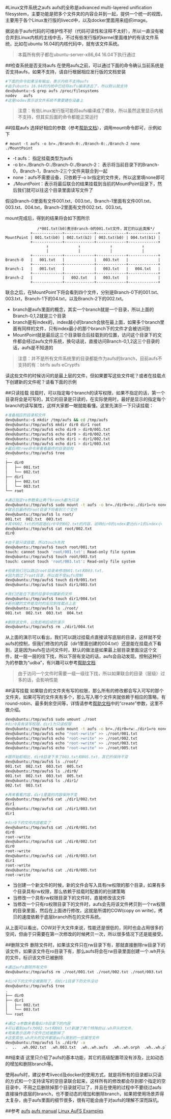 #Linux文件系统之aufs
aufs的全称是advanced multi-layered unification filesystem，主要功能是把多个文件夹的内容合并到一起，提供一个统一的视图，主要用于各个Linux发行版的livecd中，以及docker里面用来组织image。

据说由于aufs代码的可维护性不好（代码可读性和注释不太好），所以一直没有被合并到Linux内核的主线中去，不过有些发行版的kernel里面维护的有该文件系统，比如在ubuntu 16.04的内核代码中，就有该文件系统。

>本篇所有例子都在ubuntu-server-x86_64 16.04下执行通过

##检查系统是否支持aufs
在使用aufs之前，可以通过下面的命令确认当前系统是否支持aufs，如果不支持，请自行根据相应发行版的文档安装
```bash
#下面的命令如果没有输出，表示内核不支持aufs
#由于ubuntu 16.04的内核中已经将aufs编译进去了，所以默认就支持
dev@ubuntu:~$ grep aufs /proc/filesystems
nodev   aufs
#这里nodev表示该文件系统不需要建在设备上
```

>注意：有些Linux发行版可能将aufs编译成了模块，所以虽然这里显示内核不支持，但其实后面的命令都能正常运行

##挂载aufs
选择好相应的参数（参考[帮助文档](http://manpages.ubuntu.com/manpages/xenial/en/man5/aufs.5.html)），调用mount命令即可，示例如下
```
# mount -t aufs -o br=./Branch-0:./Branch-0:./Branch-2 none ./MountPoint
```

* -t aufs： 指定挂载类型为aufs
* -o br=./Branch-0:./Branch-0:./Branch-2： 表示将当前目录下的Branch-0，Branch-1，Branch-2三个文件夹联合到一起
* none：aufs不需要设备，只依赖于-o br指定的文件夹，所以这里填none即可
* ./MountPoint：表示将最后联合的结果挂载到当前的MountPoint目录下，然后我们就可以往这个目录里面读写文件了

假设Branch-0里面有文件001.txt、003.txt，Branch-1里面有文件001.txt、003.txt、004.txt，Branch-2里面有文件002.txt、003.txt。

mount完成后，得到的结果将会如下图所示
```    
              /*001.txt(b0)表示Branch-0的001.txt文件，其它的以此类推*/
           +-------------+-------------+-------------+-------------+
MountPoint | 001.txt(b0) | 002.txt(b2) | 003.txt(b0) | 004.txt(b1) |    
           +-------------+-------------+-------------+-------------+
                  ↑             ↑             ↑             ↑
                  |             |             |             |
           +-------------+-------------+-------------+-------------+
Branch-0   |   001.txt   |             |   003.txt   |             |
           +-------------+-------------+-------------+-------------+
Branch-1   |   001.txt   |             |   003.txt   |   004.txt   |
           +-------------+-------------+-------------+-------------+
Branch-2   |             |   002.txt   |   003.txt   |             |
           +-------------+-------------+-------------+-------------+
```

联合之后，在MountPoint下将会看到四个文件，分别是Branch-0下的001.txt、003.txt，Branch-1下的04.txt，以及Branch-2下的002.txt。

* branch是aufs里面的概念，其实一个branch就是一个目录，所以上面的Branch-0,1,2就是三个目录
* branch是有index的，index越小的branch会放在最上面，如果多个branch里面有同样的文件，只有index最小的那个branch下的文件才会被访问到
* MountPoint就是最后这三个目录联合后挂载到的位置，访问这个目录下的文件都会经过aufs文件系统，换句话说，直接访问Branch-0,1,2这三个目录的话，aufs是不知道的

>注意：并不是所有文件系统里的目录都能作为aufs的branch，目前aufs不支持的有：btrfs aufs eCryptfs


读这些文件的时候访问的是最上层的文件，但如果要写这些文件呢？或者在挂载点下创建新的文件呢？请看下面的示例

##只读挂载
挂载时，可以指定每个branch的读写权限，如果不指定的话，第一个目录将会是可写的，其它的目录是只读的，在实际使用时，最好是显示的指定每个branch的读写属性，这样大家都一眼就能看懂。这里先演示一下只读挂载：

```bash
#准备相应的目录和文件
dev@ubuntu:~$ mkdir /tmp/aufs && cd /tmp/aufs
dev@ubuntu:/tmp/aufs$ mkdir dir0 dir1 root
dev@ubuntu:/tmp/aufs$ echo dir0 > dir0/001.txt
dev@ubuntu:/tmp/aufs$ echo dir0 > dir0/002.txt
dev@ubuntu:/tmp/aufs$ echo dir1 > dir1/002.txt
dev@ubuntu:/tmp/aufs$ echo dir1 > dir1/003.txt
#最后用tree命令来看看最终的目录结构
dev@ubuntu:/tmp/aufs$ tree
.
├── dir0
│   ├── 001.txt
│   └── 002.txt
├── dir1
│   ├── 002.txt
│   └── 003.txt
└── root

#通过指定ro参数来让两个branch都为只读
dev@ubuntu:/tmp/aufs$ sudo mount -t aufs -o br=./dir0=ro:./dir1=ro none ./root
#联合后最终的root目录下将看到三个文件
dev@ubuntu:/tmp/aufs$ ls root/
001.txt  002.txt  003.txt
#其中002.txt的内容是dir0中的002.txt的内容，说明dir0的index要比dir1的index小
dev@ubuntu:/tmp/aufs$ cat root/002.txt
dir0

#由于是只读挂载，所以touch失败
dev@ubuntu:/tmp/aufs$ touch root/001.txt
touch: cannot touch 'root/001.txt': Read-only file system
dev@ubuntu:/tmp/aufs$ touch root/003.txt
touch: cannot touch 'root/003.txt': Read-only file system

#但是我们可以跳过root目录来修改001.txt和003.txt，
#因为跳过了root目录，所以就不受aufs控制
dev@ubuntu:/tmp/aufs$ touch dir0/001.txt
dev@ubuntu:/tmp/aufs$ touch dir1/003.txt

#我们还能在下面的目录中创建新的文件
dev@ubuntu:/tmp/aufs$ touch dir1/004.txt
#新创建的文件能及时的反应到挂载点上去
dev@ubuntu:/tmp/aufs$ ls ./root/
001.txt  002.txt  003.txt  004.txt

#删除该文件，以免影响后续的演示
dev@ubuntu:/tmp/aufs$ rm ./dir1/004.txt
```

从上面的演示可以看出，我们可以跳过挂载点直接读写底层的目录，这样就不受aufs的控制，但我们修改的内容（dir1里面创建的004.txt）还是能在挂载点下看到，这是因为aufs在访问文件时，默认的做法是如果最上层目录里面没这个文件，就一层一层的往下找，所以下层有变动的话，aufs会自动发现。控制这种行为的参数为“udba”，有兴趣可以参考[帮助文档](http://manpages.ubuntu.com/manpages/xenial/en/man5/aufs.5.html)

>由于访问一个文件时需要一级一级往下找，所以如果联合的目录（层级）过多的话，会影响性能

##读写挂载
如果联合的文件夹有写的权限，那么所有的修改都会写入可写的那个文件夹，如果可写的文件夹有多个，那么写入哪个文件夹就依赖于相应的策略，有round-robin、最多剩余空间等，详情请参考[帮助文档](http://manpages.ubuntu.com/manpages/xenial/en/man5/aufs.5.html)中的“create”参数，这里不做介绍。

```bash
dev@ubuntu:/tmp/aufs$ sudo umount ./root
#dir0具有读写权限，dir1为只读权限
dev@ubuntu:/tmp/aufs$ sudo mount -t aufs -o br=./dir0=rw:./dir1=ro none ./root
dev@ubuntu:/tmp/aufs$ echo "root->write" >> ./root/001.txt
dev@ubuntu:/tmp/aufs$ echo "root->write" >> ./root/002.txt
dev@ubuntu:/tmp/aufs$ echo "root->write" >> ./root/003.txt
dev@ubuntu:/tmp/aufs$ echo "root->write" >> ./root/005.txt

#跟开始前相比，dir0目录下多了003.txt和005.txt，其它的保持不变
dev@ubuntu:/tmp/aufs$ ls ./root/
001.txt  002.txt  003.txt  005.txt
dev@ubuntu:/tmp/aufs$ ls ./dir0/
001.txt  002.txt  003.txt  005.txt
dev@ubuntu:/tmp/aufs$ ls ./dir1/
002.txt  003.txt

#再来看看内容，dir1里面的内容保持不变
dev@ubuntu:/tmp/aufs$ cat ./dir1/002.txt
dir1
dev@ubuntu:/tmp/aufs$ cat ./dir1/003.txt
dir1

#dir0下的文件内容都变了
dev@ubuntu:/tmp/aufs$ cat ./dir0/001.txt
dir0
root->write
dev@ubuntu:/tmp/aufs$ cat ./dir0/002.txt
dir0
root->write
dev@ubuntu:/tmp/aufs$ cat ./dir0/003.txt
dir1
root->write
dev@ubuntu:/tmp/aufs$ cat ./dir0/005.txt
root->write
```

* 当创建一个新文件的时候，新的文件会写入具有rw权限的那个目录，如果有多个目录具有rw权限，那么依赖于挂载时配置的的创建策略
* 当修改一个具有rw权限目录下的文件时，直接修改该文件
* 当修改一个只有ro权限目录下的文件时，aufs会先将该文件拷贝到一个rw权限的目录里面，然后在上面进行修改，这就是所谓的COW(copy on write)，拷贝的速度依赖于底层branch所在的文件系统。

从上面可以看出，COW对于大文件来说，性能还是很低的，同时也会占用很多的空间，但由于只需要在第一次修改的时候拷贝一次，所以很多情况下还是能接受。

##删除文件
删除文件时，如果该文件只在rw目录下有，那就直接删除rw目录下的该文件，如果该文件在ro目录下有，那么aufs将会在rw目录里面创建一个.wh开头的文件，标识该文件已被删除

```bash
#通过aufs删除所有文件
dev@ubuntu:/tmp/aufs$ rm ./root/001.txt ./root/002.txt ./root/003.txt ./root/005.txt

#dir0下的文件全被删除了，但dir1目录下的文件没动
dev@ubuntu:/tmp/aufs$ tree
.
├── dir0
├── dir1
│   ├── 002.txt
│   └── 003.txt
└── root

#通过-a参数来看看dir0目录下的内容
#可以看到aufs为002.txt和003.txt新建了两个特殊的以.wh开头的文件，
#用来表示这两个文件已经被删掉了
#这里其他.wh开头的文件都是aufs用到的一些属性文件
dev@ubuntu:/tmp/aufs$ ls ./dir0/ -a
.  ..  .wh.002.txt  .wh.003.txt  .wh..wh.aufs  .wh..wh.orph  .wh..wh.plnk
```

##结束语
这里只介绍了aufs的基本功能，其它的高级配置项没有涉及，比如动态的增加和删除branch等。

使用aufs时，建议参考livecd及docker的使用方式，就是将所有的目录都以只读的方式和一个支持读写的空目录联合起来，这样所有的修改都会存到那个指定的空目录中，不用之后删除掉那个目录就可以了，并且在使用的过程中不要绕过aufs直接操作底层的branch，也不要动态的增加和删除branch，如果把使用场景弄得太复杂，由于aufs里面的细节很多，很有可能会由于对aufs的理解不深而踩坑。

##参考
[aufs](http://aufs.sourceforge.net/)
[aufs manual](http://manpages.ubuntu.com/manpages/xenial/en/man5/aufs.5.html)
[Linux AuFS Examples](http://www.thegeekstuff.com/2013/05/linux-aufs/)